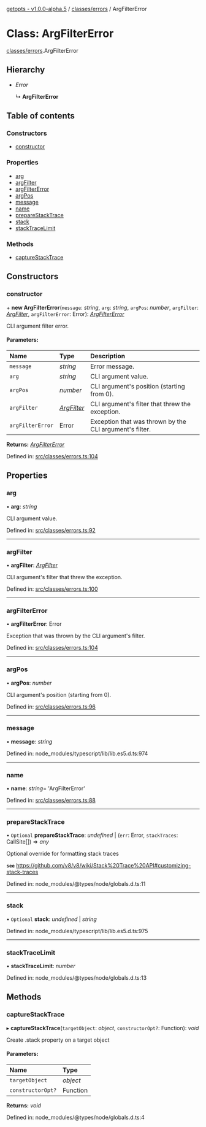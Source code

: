 [getopts - v1.0.0-alpha.5](../README.md) / [classes/errors](../modules/classes_errors.md) / ArgFilterError

# Class: ArgFilterError

[classes/errors](../modules/classes_errors.md).ArgFilterError

## Hierarchy

- _Error_

  ↳ **ArgFilterError**

## Table of contents

### Constructors

- [constructor](classes_errors.argfiltererror.md#constructor)

### Properties

- [arg](classes_errors.argfiltererror.md#arg)
- [argFilter](classes_errors.argfiltererror.md#argfilter)
- [argFilterError](classes_errors.argfiltererror.md#argfiltererror)
- [argPos](classes_errors.argfiltererror.md#argpos)
- [message](classes_errors.argfiltererror.md#message)
- [name](classes_errors.argfiltererror.md#name)
- [prepareStackTrace](classes_errors.argfiltererror.md#preparestacktrace)
- [stack](classes_errors.argfiltererror.md#stack)
- [stackTraceLimit](classes_errors.argfiltererror.md#stacktracelimit)

### Methods

- [captureStackTrace](classes_errors.argfiltererror.md#capturestacktrace)

## Constructors

### constructor

\+ **new ArgFilterError**(`message`: _string_, `arg`: _string_, `argPos`: _number_, `argFilter`: [_ArgFilter_](../interfaces/interfaces_schema.argfilter.md), `argFilterError`: Error): [_ArgFilterError_](classes_errors.argfiltererror.md)

CLI argument filter error.

#### Parameters:

| Name             | Type                                                        | Description                                             |
| :--------------- | :---------------------------------------------------------- | :------------------------------------------------------ |
| `message`        | _string_                                                    | Error message.                                          |
| `arg`            | _string_                                                    | CLI argument value.                                     |
| `argPos`         | _number_                                                    | CLI argument's position (starting from 0).              |
| `argFilter`      | [_ArgFilter_](../interfaces/interfaces_schema.argfilter.md) | CLI argument's filter that threw the exception.         |
| `argFilterError` | Error                                                       | Exception that was thrown by the CLI argument's filter. |

**Returns:** [_ArgFilterError_](classes_errors.argfiltererror.md)

Defined in: [src/classes/errors.ts:104](https://github.com/prasadrajandran/node-getopts/blob/086dff0/src/classes/errors.ts#L104)

## Properties

### arg

• **arg**: _string_

CLI argument value.

Defined in: [src/classes/errors.ts:92](https://github.com/prasadrajandran/node-getopts/blob/086dff0/src/classes/errors.ts#L92)

---

### argFilter

• **argFilter**: [_ArgFilter_](../interfaces/interfaces_schema.argfilter.md)

CLI argument's filter that threw the exception.

Defined in: [src/classes/errors.ts:100](https://github.com/prasadrajandran/node-getopts/blob/086dff0/src/classes/errors.ts#L100)

---

### argFilterError

• **argFilterError**: Error

Exception that was thrown by the CLI argument's filter.

Defined in: [src/classes/errors.ts:104](https://github.com/prasadrajandran/node-getopts/blob/086dff0/src/classes/errors.ts#L104)

---

### argPos

• **argPos**: _number_

CLI argument's position (starting from 0).

Defined in: [src/classes/errors.ts:96](https://github.com/prasadrajandran/node-getopts/blob/086dff0/src/classes/errors.ts#L96)

---

### message

• **message**: _string_

Defined in: node_modules/typescript/lib/lib.es5.d.ts:974

---

### name

• **name**: _string_= 'ArgFilterError'

Defined in: [src/classes/errors.ts:88](https://github.com/prasadrajandran/node-getopts/blob/086dff0/src/classes/errors.ts#L88)

---

### prepareStackTrace

• `Optional` **prepareStackTrace**: _undefined_ \| (`err`: Error, `stackTraces`: CallSite[]) => _any_

Optional override for formatting stack traces

**`see`** https://github.com/v8/v8/wiki/Stack%20Trace%20API#customizing-stack-traces

Defined in: node_modules/@types/node/globals.d.ts:11

---

### stack

• `Optional` **stack**: _undefined_ \| _string_

Defined in: node_modules/typescript/lib/lib.es5.d.ts:975

---

### stackTraceLimit

• **stackTraceLimit**: _number_

Defined in: node_modules/@types/node/globals.d.ts:13

## Methods

### captureStackTrace

▸ **captureStackTrace**(`targetObject`: _object_, `constructorOpt?`: Function): _void_

Create .stack property on a target object

#### Parameters:

| Name              | Type     |
| :---------------- | :------- |
| `targetObject`    | _object_ |
| `constructorOpt?` | Function |

**Returns:** _void_

Defined in: node_modules/@types/node/globals.d.ts:4
